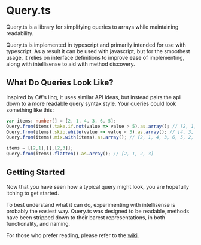 # Query.ts

Query.ts is a library for simplifying queries to arrays while maintaining readability.

Query.ts is implemented in typescript and primarily intended for use with typescript. As a result it can be used with javascript, but for the smoothest usage, it relies on interface definitions to improve ease of implementing, along with intellisense to aid with method discovery.

## What Do Queries Look Like?

Inspired by C#'s linq, it uses similar API ideas, but instead pairs the api down to a more readable query syntax style. Your queries could look something like this:

```typescript
var items: number[] = [2, 1, 4, 3, 6, 5];
Query.from(items).take.if.not(value => value > 5).as.array(); // [2, 1, 4, 3, 5]
Query.from(items).skip.while(value => value < 3).as.array(); // [4, 3, 6, 5]
Query.from(items).mix.with(items).as.array(); // [2, 1, 4, 3, 6, 5, 2, 1, 4, 3, 6, 5]

items = [[2,1],[],[2,3]];
Query.from(items).flatten().as.array(); // [2, 1, 2, 3]
```

## Getting Started

Now that you have seen how a typical query might look, you are hopefully itching to get started.

To best understand what it can do, experimenting with intellisense is probably the easiest way. Query.ts was designed to be readable, methods have been stripped down to their barest representations, in both functionality, and naming. 

For those who prefer reading, please refer to the [wiki](https://github.com/SilentPenguin/Query.ts/wiki).
